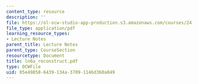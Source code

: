 ```yaml
---
content_type: resource
description: ''
file: https://ol-ocw-studio-app-production.s3.amazonaws.com/courses/24-951-introduction-to-syntax-fall-2003/05e498586439134a37091146d360a049_ln6a_reconstruct.pdf
file_type: application/pdf
learning_resource_types:
- Lecture Notes
parent_title: Lecture Notes
parent_type: CourseSection
resourcetype: Document
title: ln6a_reconstruct.pdf
type: OCWFile
uid: 05e49858-6439-134a-3709-1146d360a049
---
```

